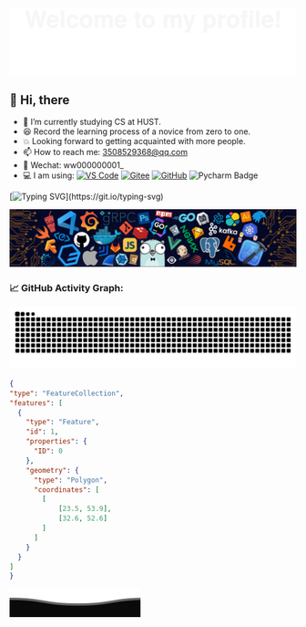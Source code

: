 ![](Bottom_up.svg)


## 👋 Hi, there
- 🌱 I’m currently studying CS at HUST.
- 😆 Record the learning process of a novice from zero to one.
- 💥 Looking forward to getting acquainted with more people.
- 📫 How to reach me: 3508529368@qq.com
- 📌 Wechat: ww000000001_
- 💻 I am using:
  [![VS Code](https://img.shields.io/badge/-VS%20Code-007ACC?style=plastic&logo=visual-studio-code)](https://code.visualstudio.com/)
  [![Gitee](https://img.shields.io/badge/-Gitee-A80025?logo=gitee&logoColor=F16061)](https://gitee.com/)
  [![GitHub](https://img.shields.io/badge/-GitHub-181717?style=plastic&logo=github)](https://github.com/)
  ![Pycharm Badge](https://img.shields.io/badge/-Pycharm-3776AB?style=flat&logo=Pycharm&logoColor=white)


<!--   my-ticker -->    
[![Typing SVG](https://readme-typing-svg.herokuapp.com?color=000000FF&center=true&vCenter=true&width=600&lines=Hi+there+👋,+I+am+Jiale+Wang;+Welcome+to+My+Profile!;Always+learning+new+things+;)](https://git.io/typing-svg)


![](header_.png)


<!--   GitHub stats graph -->
### 📈 GitHub Activity Graph:
![Nuyoah-wjl's github activity graph](https://raw.githubusercontent.com/BEPb/BEPb/output/github-contribution-grid-snake.svg)


<!-- Belarus - My Home-->
  
 ```geojson
{
 "type": "FeatureCollection",
 "features": [
   {
     "type": "Feature",
     "id": 1,
     "properties": {
       "ID": 0
     },
     "geometry": {
       "type": "Polygon",
       "coordinates": [
         [
             [23.5, 53.9],
             [32.6, 52.6]
         ]
       ]
     }
   }
 ]
}

```


![](Bottom_down.svg)











<!---
wwjjll-coder/wwjjll-coder is a ✨ special ✨ repository because its `README.md` (this file) appears on your GitHub profile.
You can click the Preview link to take a look at your changes.
--->
